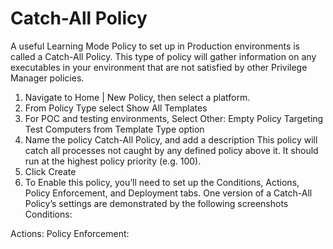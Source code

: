 [title]: # (- Catch-All Policy)
[tags]: # (greylist)
[priority]: # (4501)
# Catch-All Policy

A useful Learning Mode Policy to set up in Production environments is called a Catch-All Policy. This type of policy will gather information on any executables in your environment that are not satisfied by other Privilege Manager policies.

1. Navigate to Home | New Policy, then select a platform.
1. From Policy Type select Show All Templates
1. For POC and testing environments, Select Other: Empty Policy Targeting Test Computers from Template Type option
1. Name the policy Catch-All Policy, and add a description
This policy will catch all processes not caught by any defined policy above it.  It should run at the highest policy priority (e.g. 100). 
1. Click Create
1. To Enable this policy, you’ll need to set up the Conditions, Actions, Policy Enforcement, and Deployment tabs. One version of a Catch-All Policy’s settings are demonstrated by the following screenshots
Conditions:
 
<TODO update screen captures>

Actions:
<TODO update screen captures>
Policy Enforcement:
<TODO update screen captures>
